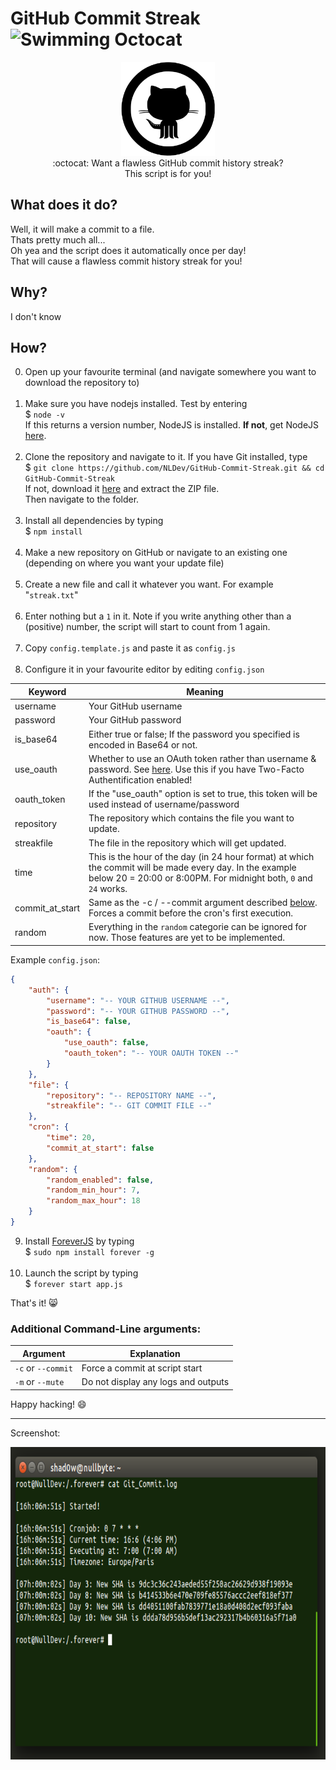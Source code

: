# GitHub Commit Streak <img src="http://i.imgur.com/Cj4rMrS.gif" height="50" alt="Swimming Octocat" title="Commit Streak">

<p align="center">
<img height="150" width="auto" src="https://raw.githubusercontent.com/NLDev/GitHub-Commit-Streak/master/.img/git.png" /><br>
:octocat: Want a flawless GitHub commit history streak? <br>
This script is for you!
</p>

## What does it do? 

Well, it will make a commit to a file. <br>
Thats pretty much all... <br>
Oh yea and the script does it automatically once per day! <br>
That will cause a flawless commit history streak for you!

## Why? 

I don't know

## How? 

0. Open up your favourite terminal (and navigate somewhere you want to download the repository to) <br><br>
1. Make sure you have nodejs installed. Test by  entering <br>
$ `node -v` <br>
If this returns a version number, NodeJS is installed. **If not**, get NodeJS <a href="https://nodejs.org/en/download/package-manager/">here</a>. <br><br>
2. Clone the repository and navigate to it. If you have Git installed, type <br>
$ `git clone https://github.com/NLDev/GitHub-Commit-Streak.git && cd GitHub-Commit-Streak` <br>
If not, download it <a href="https://github.com/NLDev/GitHub-Commit-Streak/archive/master.zip">here</a> and extract the ZIP file.<br>
Then navigate to the folder.<br><br>
3. Install all dependencies by typing <br>
$ `npm install`<br><br>
4. Make a new repository on GitHub or navigate to an existing one (depending on where you want your update file)<br><br>
5. Create a new file and call it whatever you want. For example "`streak.txt`" <br><br>
6. Enter nothing but a `1` in it. Note if you write anything other than a (positive) number, the script will start to count from 1 again.<br><br>
7. Copy `config.template.js` and paste it as `config.js` <br><br>
8. Configure it in your favourite editor by editing `config.json`<br>

| Keyword | Meaning |
|---------|---------|
| username | Your GitHub username |
| password | Your GitHub password |
| is_base64 | Either true or false; If the password you specified is encoded in Base64 or not. | 
| use_oauth | Whether to use an OAuth token rather than username & password. See [here](https://help.github.com/articles/creating-a-personal-access-token-for-the-command-line/). Use this if you have Two-Facto Authentification enabled! |
| oauth_token | If the "use_oauth" option is set to true, this token will be used instead of username/password |
| repository | The repository which contains the file you want to update. |
| streakfile | The file in the repository which will get updated. |
| time | This is the hour of the day (in 24 hour format) at which the commit will be made every day. In the example below 20 = 20:00 or 8:00PM. For midnight both, `0` and `24` works. |
| commit_at_start | Same as the -c / --commit argument described [below](https://github.com/NLDev/GitHub-Commit-Streak#additional-command-line-arguments). Forces a commit before the cron's first execution. |
| random | Everything in the `random` categorie can be ignored for now. Those features are yet to be implemented. |

Example `config.json`:
```JSON
{
	"auth": {
		"username": "-- YOUR GITHUB USERNAME --",
		"password": "-- YOUR GITHUB PASSWORD --",
		"is_base64": false,
		"oauth": {
			"use_oauth": false,
			"oauth_token": "-- YOUR OAUTH TOKEN --"
		}
	},
	"file": {
		"repository": "-- REPOSITORY NAME --",
		"streakfile": "-- GIT COMMIT FILE --"
	},
	"cron": {
		"time": 20,
		"commit_at_start": false
	},
	"random": {
		"random_enabled": false,
		"random_min_hour": 7,
		"random_max_hour": 18
	}
}

```

9. Install [ForeverJS](https://github.com/foreverjs/forever) by typing <br>
$ `sudo npm install forever -g` <br><br>
10. Launch the script by typing <br>
$ `forever start app.js`

That's it! :smile_cat:

### Additional Command-Line arguments:

| Argument | Explanation |
|----------|-------------|
| `-c` or `--commit` | Force a commit at script start |
| `-m` or `--mute` | Do not display any logs and outputs |

Happy hacking! :smile:

<hr>

Screenshot: 
 
<p align="center"> 
<img height="500" width="auto" src="https://raw.githubusercontent.com/NLDev/GitHub-Commit-Streak/master/.img/scr1.png" /><br> 
</p>
